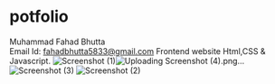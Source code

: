 # potfolio
 Muhammad Fahad Bhutta  
 Email Id:
 fahadbhutta5833@gmail.com
 Frontend website Html,CSS & Javascript.
![Screenshot (1)](https://github.com/Fahad584/potfolio/assets/107251127/08c2385d-7281-495d-9784-a6d55cdb9410)![Uploading Screenshot (4).png…]()
![Screenshot (3)](https://github.com/Fahad584/potfolio/assets/107251127/e5bc0e49-b4ad-468a-93db-caddda4a9dfe)
![Screenshot (2)](https://github.com/Fahad584/potfolio/assets/107251127/0ebf50d1-65f7-4975-8c3a-2cb3178f7f5a)

